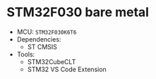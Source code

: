# STM32F030 bare metal

- MCU: `STM32F030K6T6`
- Dependencies:
    - ST CMSIS
- Tools:
    - STM32CubeCLT
    - STM32 VS Code Extension
